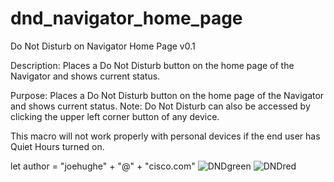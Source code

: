 # dnd_navigator_home_page
Do Not Disturb on Navigator Home Page v0.1

Description: Places a Do Not Disturb button on the home page of the Navigator and shows current status.

Purpose: Places a Do Not Disturb button on the home page of the Navigator and shows current status.  Note: Do Not Disturb can also be accessed by clicking the upper left corner button of any device.   

This macro will not work properly with personal devices if the end user has Quiet Hours turned on. 

let author = "joehughe" + "@" + "cisco.com"
![DNDgreen](https://github.com/vtjoeh/dnd_navigator_home_page/assets/16569532/a2429351-31f2-4ffb-9c96-c98046538397)
![DNDred](https://github.com/vtjoeh/dnd_navigator_home_page/assets/16569532/53b618e7-c430-4f20-a6c0-b9eaca4002e1)
